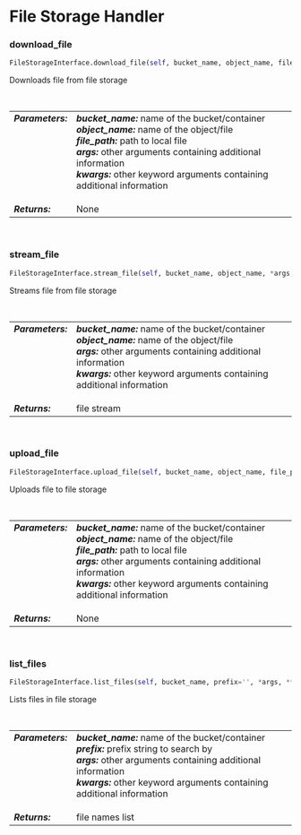 # File Storage Handler

### download_file
```python
FileStorageInterface.download_file(self, bucket_name, object_name, file_path, *args, **kwargs)
```

Downloads file from file storage

<br/><table style="width:100%"><tr><td valign="top"><b><i>Parameters:</b></i></td><td valign="top"><b><i>bucket_name:</b></i> name of the bucket/container
<br/><b><i>object_name:</b></i> name of the object/file
<br/><b><i>file_path:</b></i> path to local file
<br/><b><i>args:</b></i> other arguments containing additional information
<br/><b><i>kwargs:</b></i> other keyword arguments containing additional information
</td></tr><tr><td valign="top"><b><i>Returns:</b></i></td><td valign="top"> None
</td></tr></table>
<br/>

### stream_file
```python
FileStorageInterface.stream_file(self, bucket_name, object_name, *args, **kwargs)
```

Streams file from file storage

<br/><table style="width:100%"><tr><td valign="top"><b><i>Parameters:</b></i></td><td valign="top"><b><i>bucket_name:</b></i> name of the bucket/container
<br/><b><i>object_name:</b></i> name of the object/file
<br/><b><i>args:</b></i> other arguments containing additional information
<br/><b><i>kwargs:</b></i> other keyword arguments containing additional information
</td></tr><tr><td valign="top"><b><i>Returns:</b></i></td><td valign="top"> file stream
</td></tr></table>
<br/>

### upload_file
```python
FileStorageInterface.upload_file(self, bucket_name, object_name, file_path, *args, **kwargs)
```

Uploads file to file storage

<br/><table style="width:100%"><tr><td valign="top"><b><i>Parameters:</b></i></td><td valign="top"><b><i>bucket_name:</b></i> name of the bucket/container
<br/><b><i>object_name:</b></i> name of the object/file
<br/><b><i>file_path:</b></i> path to local file
<br/><b><i>args:</b></i> other arguments containing additional information
<br/><b><i>kwargs:</b></i> other keyword arguments containing additional information
</td></tr><tr><td valign="top"><b><i>Returns:</b></i></td><td valign="top"> None
</td></tr></table>
<br/>

### list_files
```python
FileStorageInterface.list_files(self, bucket_name, prefix='', *args, **kwargs)
```

Lists files in file storage

<br/><table style="width:100%"><tr><td valign="top"><b><i>Parameters:</b></i></td><td valign="top"><b><i>bucket_name:</b></i> name of the bucket/container
<br/><b><i>prefix:</b></i> prefix string to search by
<br/><b><i>args:</b></i> other arguments containing additional information
<br/><b><i>kwargs:</b></i> other keyword arguments containing additional information
</td></tr><tr><td valign="top"><b><i>Returns:</b></i></td><td valign="top"> file names list
</td></tr></table>
<br/>

